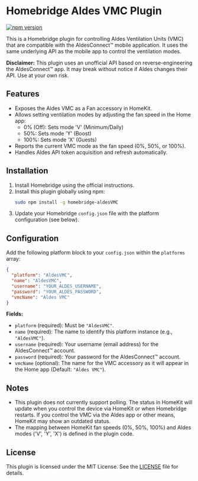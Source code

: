 # Homebridge Aldes VMC Plugin

[![npm version](https://badge.fury.io/js/homebridge-aldesVMC.svg)](https://badge.fury.io/js/homebridge-aldesVMC)

This is a Homebridge plugin for controlling Aldes Ventilation Units (VMC) that are compatible with the AldesConnect™ mobile application. It uses the same underlying API as the mobile app to control the ventilation modes.

**Disclaimer:** This plugin uses an unofficial API based on reverse-engineering the AldesConnect™ app. It may break without notice if Aldes changes their API. Use at your own risk.

## Features

*   Exposes the Aldes VMC as a Fan accessory in HomeKit.
*   Allows setting ventilation modes by adjusting the fan speed in the Home app:
    *   0% (Off): Sets mode 'V' (Minimum/Daily)
    *   50%: Sets mode 'Y' (Boost)
    *   100%: Sets mode 'X' (Guests)
*   Reports the current VMC mode as the fan speed (0%, 50%, or 100%).
*   Handles Aldes API token acquisition and refresh automatically.

## Installation

1.  Install Homebridge using the official instructions.
2.  Install this plugin globally using npm:
    ```bash
    sudo npm install -g homebridge-aldesVMC
    ```
3.  Update your Homebridge `config.json` file with the platform configuration (see below).

## Configuration

Add the following platform block to your `config.json` within the `platforms` array:

```json
{
  "platform": "AldesVMC",
  "name": "AldesVMC",
  "username": "YOUR_ALDES_USERNAME",
  "password": "YOUR_ALDES_PASSWORD",
  "vmcName": "Aldes VMC"
}
```

**Fields:**

*   `platform` (required): Must be `"AldesVMC"`.
*   `name` (required): The name to identify this platform instance (e.g., `"AldesVMC"`).
*   `username` (required): Your username (email address) for the AldesConnect™ account.
*   `password` (required): Your password for the AldesConnect™ account.
*   `vmcName` (optional): The name for the VMC accessory as it will appear in the Home app (Default: `"Aldes VMC"`).

## Notes

*   This plugin does not currently support polling. The status in HomeKit will update when you control the device via HomeKit or when Homebridge restarts. If you control the VMC via the Aldes app or other means, HomeKit may show an outdated status.
*   The mapping between HomeKit fan speeds (0%, 50%, 100%) and Aldes modes ('V', 'Y', 'X') is defined in the plugin code.

## License

This plugin is licensed under the MIT License. See the [LICENSE](LICENSE) file for details.